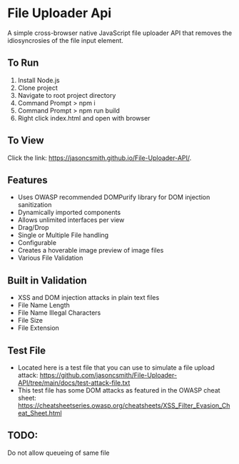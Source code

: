 # File Uploader Api

A simple cross-browser native JavaScript file uploader API that removes the idiosyncrosies of the file input element. 

## To Run
1. Install Node.js
2. Clone project
3. Navigate to root project directory
4. Command Prompt > npm i
5. Command Prompt > npm run build
6. Right click index.html and open with browser

## To View
Click the link: https://jasoncsmith.github.io/File-Uploader-API/.

## Features
- Uses OWASP recommended DOMPurify library for DOM injection sanitization
- Dynamically imported components
- Allows unlimited interfaces per view
- Drag/Drop
- Single or Multiple File handling
- Configurable
- Creates a hoverable image preview of image files
- Various File Validation

## Built in Validation
- XSS and DOM injection attacks in plain text files
- File Name Length
- File Name Illegal Characters
- File Size
- File Extension

## Test File
- Located here is a test file that you can use to simulate a file upload attack: https://github.com/jasoncsmith/File-Uploader-API/tree/main/docs/test-attack-file.txt
- This test file has some DOM attacks as featured in the OWASP cheat sheet: https://cheatsheetseries.owasp.org/cheatsheets/XSS_Filter_Evasion_Cheat_Sheet.html

## TODO:
Do not allow queueing of same file
